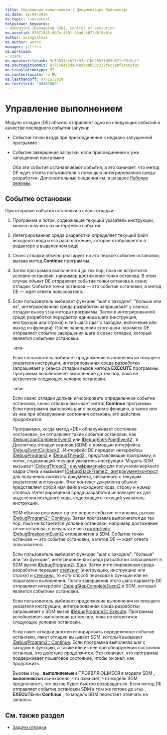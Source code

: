 ```yaml
---
title: Управление выполнением | Документация Майкрософт
ms.date: 11/04/2016
ms.topic: conceptual
helpviewer_keywords:
- debugging [Debugging SDK], control of execution
ms.assetid: 97071846-007e-450f-95a6-f072d0f5e61e
author: acangialosi
ms.author: anthc
manager: jillfra
ms.workload:
- vssdk
ms.openlocfilehash: 9c59831efb2fc97ad1bb2891fd93a67fe79f8eff
ms.sourcegitcommit: a77158415da04e9bb8b33c332f6cca8f14c08f8c
ms.translationtype: MT
ms.contentlocale: ru-RU
ms.lasthandoff: 07/15/2020
ms.locfileid: "86387009"
---
```

# <a name="control-of-execution"></a>Управление выполнением
Модуль отладки (DE) обычно отправляет одно из следующих событий в качестве последнего события запуска:

- Событие точки входа при присоединении к недавно запущенной программе

- Событие завершения загрузки, если присоединение к уже запущенной программе

  Оба эти события останавливают события, а это означает, что метод DE ждет ответа пользователя с помощью интегрированной среды разработки. Дополнительные сведения см. в разделе [Рабочие режимы](../../extensibility/debugger/operational-modes.md).

## <a name="stopping-event"></a>Событие остановки
 При отправке события остановки в сеанс отладки:

1. Программа и поток, содержащие текущий указатель инструкции, можно получить из интерфейса событий.

2. Интегрированная среда разработки определяет текущий файл исходного кода и его расположение, которое отображается в редакторе в выделенном виде.

3. Сеанс отладки обычно реагирует на это первое событие остановки, вызвав метод **Continue** программы.

4. Затем программа выполняется до тех пор, пока не встретится условие остановки, например достижение точки останова. В этом случае объект DE отправляет событие точки останова в сеанс отладки. Событие точки останова — это событие остановки, а метод DE — ждет ответа пользователя.

5. Если пользователь выбирает функцию "шаг с заходом", "больше или из", интегрированная среда разработки запрашивает у сеанса отладки вызов `Step` метода программы. Затем в интегрированной среде разработки передается единица шага (инструкция, инструкция или строка) и тип шага (шаг с заходом, включение или выход из функции). После завершения этого шага параметр DE отправляет событие завершения шага в сеанс отладки, который является событием остановки.

    -или-

    Если пользователь выбирает продолжение выполнения из текущего указателя инструкции, интегрированная среда разработки запрашивает у сеанса отладки вызов метода **EXECUTE** программы. Программа возобновляет выполнение до тех пор, пока не встретится следующее условие остановки.

    -или-

    Если сеанс отладки должен игнорировать определенное событие остановки, сеанс отладки вызывает метод **Continue** программы. Если программа выполняла шаг с заходом в функцию, а также или из нее при обнаружении состояния останова, это действие продолжится.

   Программно, когда метод «DE» обнаруживает состояние «останова», он отправляет такие события остановки, как [IDebugLoadCompleteEvent2](../../extensibility/debugger/reference/idebugloadcompleteevent2.md) или [IDebugEntryPointEvent2](../../extensibility/debugger/reference/idebugentrypointevent2.md) , в Диспетчер отладки сеансов (SDM) с помощью интерфейса [IDebugEventCallback2](../../extensibility/debugger/reference/idebugeventcallback2.md) . Интерфейс DE передает интерфейсы [IDebugProgram2](../../extensibility/debugger/reference/idebugprogram2.md) и [IDebugThread2](../../extensibility/debugger/reference/idebugthread2.md) , представляющие программу, и поток, содержащий текущий указатель инструкции. Модель SDM вызывает [IDebugThread2:: енумфрамеинфо](../../extensibility/debugger/reference/idebugthread2-enumframeinfo.md) для получения верхнего кадра стека и вызывает [IDebugStackFrame2:: жетдокументконтекст](../../extensibility/debugger/reference/idebugstackframe2-getdocumentcontext.md) для получения контекста документа, связанного с текущим указателем инструкции. Этот контекст документа обычно представляет собой имя файла исходного кода, строку и номер столбца. Интегрированная среда разработки использует их для выделения исходного кода, содержащего текущий указатель инструкции.

   SDM обычно реагирует на это первое событие остановки, вызвав [IDebugProgram2:: Continue](../../extensibility/debugger/reference/idebugprogram2-continue.md). Затем программа выполняется до тех пор, пока не встретится условие остановки, например достижение точки останова, в результате чего [интерфейс IDebugBreakpointEvent2](../../extensibility/debugger/reference/idebugbreakpointevent2.md) отправляется в SDM. Событие точки останова — это событие остановки, а метод DE — ждет ответа пользователя.

   Если пользователь выбирает функцию "шаг с заходом", "больше" или "из функции", интегрированная среда разработки запрашивает в SDM вызов [IDebugProgram2:: Step](../../extensibility/debugger/reference/idebugprogram2-step.md). Затем интегрированная среда разработки передает [степунит](../../extensibility/debugger/reference/stepunit.md) (инструкцию, инструкцию или строку) и [степкинд](../../extensibility/debugger/reference/stepkind.md), то есть способ перехода к функции или ее пошагового выполнения. После завершения этого шага параметр DE отправляет интерфейс [IDebugStepCompleteEvent2](../../extensibility/debugger/reference/idebugstepcompleteevent2.md) в SDM, который является событием остановки.

   Если пользователь выбирает продолжение выполнения из текущего указателя инструкции, интегрированная среда разработки запрашивает у SDM вызов [IDebugProgram2:: Execute](../../extensibility/debugger/reference/idebugprogram2-execute.md). Программа возобновляет выполнение до тех пор, пока не встретится следующее условие остановки.

   Если пакет отладки должен игнорировать определенное событие остановки, пакет отладки вызывает SDM, который вызывает [IDebugProgram2:: Continue](../../extensibility/debugger/reference/idebugprogram2-continue.md). Если программа выполняла шаг с заходом в функцию, а также или из нее при обнаружении состояния останова, это действие продолжится. Это означает, что программа поддерживает пошаговое состояние, чтобы он знал, как продолжить.

   Вызовы `Step` , **выполняемые**и ПРОЯВЛЯЮЩИЕСЯ в модели SDM **, выполняются** асинхронно, что означает, что модель SDM предполагает, что вызов будет быстро возвращаться. Если метод DE отправляет событие остановки SDM в том же потоке до `Step` , **EXECUTE**или **Continue** , то модель SDM перестает отвечать на запросы.

## <a name="see-also"></a>См. также раздел
- [Задачи отладки](../../extensibility/debugger/debugging-tasks.md)
